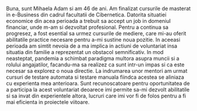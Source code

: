 Buna, sunt Mihaela Adam si am 46 de ani. Am finalizat cursurile de masterat in e-Business din cadrul facultatii de Cibernetica. Datorita situatiei economice din acea perioada a trebuit sa accept un job in domeniul financiar, unde m-am si dezvoltat profesional. Pentru a continua sa progresez, a fost esential sa urmez cursurile de mediere, care mi-au oferit abilitatile practice necesare pentru a-mi sustine noua pozitie. In aceeasi perioada am simtit nevoia de a ma implica in actiuni de voluntariat insa situatia din familie a reprezentat un obstacol semnificativ.
In mod neasteptat, pandemia a schimbat paradigma multora asupra muncii si a rolului angajatilor, facandu-ma sa realizez ca sunt intr-un impas si ca este necesar sa explorez o noua directie.
La indrumarea unor mentori am urmat cursuri de testare automata si testare manuala fiindca acestea se aliniaza cu experienta mea anterioara.
Sunt recunoscatoare pentru oportunitatea de a participa la acest voluntariat deoarece imi permite sa-mi dezvolt abilitatile si sa invat din experientele altora, lucruri care imi vor fi de folos pentru a fi mai eficienta in proiectele viitoare.
